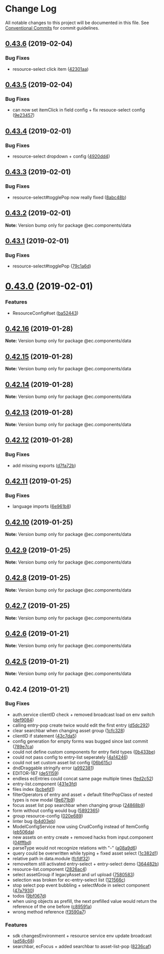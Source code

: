 # Change Log

All notable changes to this project will be documented in this file.
See [Conventional Commits](https://conventionalcommits.org) for commit guidelines.

## [0.43.6](https://github.com/entrecode/ec.components/compare/@ec.components/data@0.43.5...@ec.components/data@0.43.6) (2019-02-04)


### Bug Fixes

* resource-select click item ([42301aa](https://github.com/entrecode/ec.components/commit/42301aa))





## [0.43.5](https://github.com/entrecode/ec.components/compare/@ec.components/data@0.43.4...@ec.components/data@0.43.5) (2019-02-04)


### Bug Fixes

* can now set itemClick in field config + fix resouce-select config ([9e23457](https://github.com/entrecode/ec.components/commit/9e23457))





## [0.43.4](https://github.com/entrecode/ec.components/compare/@ec.components/data@0.43.3...@ec.components/data@0.43.4) (2019-02-01)


### Bug Fixes

* resource-select dropdown + config ([4920dd4](https://github.com/entrecode/ec.components/commit/4920dd4))





## [0.43.3](https://github.com/entrecode/ec.components/compare/@ec.components/data@0.43.2...@ec.components/data@0.43.3) (2019-02-01)


### Bug Fixes

* resource-select#togglePop now really fixed ([8abc48b](https://github.com/entrecode/ec.components/commit/8abc48b))





## [0.43.2](https://github.com/entrecode/ec.components/compare/@ec.components/data@0.43.1...@ec.components/data@0.43.2) (2019-02-01)

**Note:** Version bump only for package @ec.components/data





## [0.43.1](https://github.com/entrecode/ec.components/compare/@ec.components/data@0.43.0...@ec.components/data@0.43.1) (2019-02-01)


### Bug Fixes

* resource-select#togglePop ([79c1a6d](https://github.com/entrecode/ec.components/commit/79c1a6d))





# [0.43.0](https://github.com/entrecode/ec.components/compare/@ec.components/data@0.42.16...@ec.components/data@0.43.0) (2019-02-01)


### Features

* ResourceConfig#set ([ba52443](https://github.com/entrecode/ec.components/commit/ba52443))





## [0.42.16](https://github.com/entrecode/ec.components/compare/@ec.components/data@0.42.15...@ec.components/data@0.42.16) (2019-01-28)

**Note:** Version bump only for package @ec.components/data





## [0.42.15](https://github.com/entrecode/ec.components/compare/@ec.components/data@0.42.14...@ec.components/data@0.42.15) (2019-01-28)

**Note:** Version bump only for package @ec.components/data





## [0.42.14](https://github.com/entrecode/ec.components/compare/@ec.components/data@0.42.13...@ec.components/data@0.42.14) (2019-01-28)

**Note:** Version bump only for package @ec.components/data





## [0.42.13](https://github.com/entrecode/ec.components/compare/@ec.components/data@0.42.12...@ec.components/data@0.42.13) (2019-01-28)

**Note:** Version bump only for package @ec.components/data





## [0.42.12](https://github.com/entrecode/ec.components/compare/@ec.components/data@0.42.11...@ec.components/data@0.42.12) (2019-01-28)


### Bug Fixes

* add missing exports ([d7fa72b](https://github.com/entrecode/ec.components/commit/d7fa72b))





## [0.42.11](https://github.com/entrecode/ec.components/compare/@ec.components/data@0.42.10...@ec.components/data@0.42.11) (2019-01-25)


### Bug Fixes

* language imports ([6e961b8](https://github.com/entrecode/ec.components/commit/6e961b8))





## [0.42.10](https://github.com/entrecode/ec.components/compare/@ec.components/data@0.42.9...@ec.components/data@0.42.10) (2019-01-25)

**Note:** Version bump only for package @ec.components/data





## [0.42.9](https://github.com/entrecode/ec.components/compare/@ec.components/data@0.42.8...@ec.components/data@0.42.9) (2019-01-25)

**Note:** Version bump only for package @ec.components/data





## [0.42.8](https://github.com/entrecode/ec.components/compare/@ec.components/data@0.42.7...@ec.components/data@0.42.8) (2019-01-25)

**Note:** Version bump only for package @ec.components/data





## [0.42.7](https://github.com/entrecode/ec.components/compare/@ec.components/data@0.42.6...@ec.components/data@0.42.7) (2019-01-25)

**Note:** Version bump only for package @ec.components/data





## [0.42.6](https://github.com/entrecode/ec.components/compare/@ec.components/data@0.42.5...@ec.components/data@0.42.6) (2019-01-21)

**Note:** Version bump only for package @ec.components/data





## [0.42.5](https://github.com/entrecode/ec.components/compare/@ec.components/data@0.42.5...@ec.components/data@0.42.5) (2019-01-21)

**Note:** Version bump only for package @ec.components/data





## 0.42.4 (2019-01-21)


### Bug Fixes

* auth.service clientID check + removed broadcast load on env switch ([def9084](https://github.com/entrecode/ec.components/commit/def9084))
* calling entry-pop create twice would edit the first entry ([d5dc292](https://github.com/entrecode/ec.components/commit/d5dc292))
* clear searchbar when changing asset group ([1cfc328](https://github.com/entrecode/ec.components/commit/1cfc328))
* clientID if statement ([43c7da5](https://github.com/entrecode/ec.components/commit/43c7da5))
* config generation for empty forms was bugged since last commit ([789e7ca](https://github.com/entrecode/ec.components/commit/789e7ca))
* could not define custom components for entry field types ([0b433be](https://github.com/entrecode/ec.components/commit/0b433be))
* could not pass config to entry-list seperately ([4a14246](https://github.com/entrecode/ec.components/commit/4a14246))
* could not set custom asset list config ([06b615c](https://github.com/entrecode/ec.components/commit/06b615c))
* dndDraggable stringify error ([a992381](https://github.com/entrecode/ec.components/commit/a992381))
* EDITOR-187 ([de51159](https://github.com/entrecode/ec.components/commit/de51159))
* endless ecEntries could concat same page multiple times ([fed2c52](https://github.com/entrecode/ec.components/commit/fed2c52))
* entry-list.component ([431e3fd](https://github.com/entrecode/ec.components/commit/431e3fd))
* files index ([bcbefd1](https://github.com/entrecode/ec.components/commit/bcbefd1))
* filterOperators of entry and asset + default filterPopClass of nested types is now modal ([9e671b9](https://github.com/entrecode/ec.components/commit/9e671b9))
* focus asset list pop searchbar when changing group ([24868b9](https://github.com/entrecode/ec.components/commit/24868b9))
* form without config would bug ([5892365](https://github.com/entrecode/ec.components/commit/5892365))
* group resource-config ([020e689](https://github.com/entrecode/ec.components/commit/020e689))
* linter bug ([b4d03eb](https://github.com/entrecode/ec.components/commit/b4d03eb))
* ModelConfigService now using CrudConfig instead of ItemConfig ([eb506da](https://github.com/entrecode/ec.components/commit/eb506da))
* new assets on entry create + removed hacks from input.component ([04fffbd](https://github.com/entrecode/ec.components/commit/04fffbd))
* parseType would not recognize relations with "-" ([a08a9d6](https://github.com/entrecode/ec.components/commit/a08a9d6))
* query could be overwritten while typing + fixed asset select ([1c382d1](https://github.com/entrecode/ec.components/commit/1c382d1))
* relative path in data.module ([fcfdf32](https://github.com/entrecode/ec.components/commit/fcfdf32))
* removeItem still activated entry-select + entry-select demo ([364482b](https://github.com/entrecode/ec.components/commit/364482b))
* resource-list.component ([2826ac4](https://github.com/entrecode/ec.components/commit/2826ac4))
* select assetGroup if legacyAsset and url upload ([7580583](https://github.com/entrecode/ec.components/commit/7580583))
* selection was broken for ec-entry-select list ([121566c](https://github.com/entrecode/ec.components/commit/121566c))
* stop select pop event bubbling + selectMode in select component ([47a7930](https://github.com/entrecode/ec.components/commit/47a7930))
* todos ([9bf067d](https://github.com/entrecode/ec.components/commit/9bf067d))
* when using objects as prefill, the next prefilled value would return the reference of the one before ([c89591a](https://github.com/entrecode/ec.components/commit/c89591a))
* wrong method reference ([f3590a7](https://github.com/entrecode/ec.components/commit/f3590a7))


### Features

* sdk changesEnvironment + resource service env update broadcast ([ad58c68](https://github.com/entrecode/ec.components/commit/ad58c68))
* searchbar, ecFocus + added searchbar to asset-list-pop ([8236caf](https://github.com/entrecode/ec.components/commit/8236caf))
